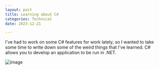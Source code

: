 ```yaml
---
layout: post
title: Learning about C#
categories: Technical
date: 2023-12-21

---
```

I've had to work on some C# features for work lately, so I wanted to take some time to write down some of the weird things that I've learned. C# allows you to develop an application to be run in .NET. 

![image](https://github.com/elizabethwillard/elizabethwillard.github.io/assets/57194659/9098c0c0-aca4-443f-9392-e6bc5cbdcc57)
